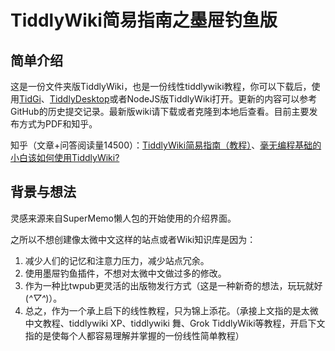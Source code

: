 # TiddlyWiki简易指南之墨屉钓鱼版

## 简单介绍

这是一份文件夹版TiddlyWiki，也是一份线性tiddlywiki教程，你可以下载后，使用[TidGi](https://github.com/tiddly-gittly/TidGi-Desktop)、[TiddlyDesktop](https://github.com/TiddlyWiki/TiddlyDesktop/releases)或者NodeJS版TiddlyWiki打开。更新的内容可以参考GitHub的历史提交记录。最新版wiki请下载或者克隆到本地后查看。目前主要发布方式为PDF和知乎。

知乎（文章+问答阅读量14500）：[TiddlyWiki简易指南（教程）](https://zhuanlan.zhihu.com/p/555893660)、[毫无编程基础的小白该如何使用TiddlyWiki?](https://www.zhihu.com/question/513050899/answer/2636426911)


## 背景与想法

灵感来源来自SuperMemo懒人包的开始使用的介绍界面。

之所以不想创建像太微中文这样的站点或者Wiki知识库是因为：

1. 减少人们的记忆和注意力压力，减少站点冗余。
2. 使用墨屉钓鱼插件，不想对太微中文做过多的修改。
3. 作为一种比twpub更灵活的出版物发行方式（这是一种新奇的想法，玩玩就好(*^▽^*)）。
4. 总之，作为一个承上启下的线性教程，只为锦上添花。（承接上文指的是太微中文教程、tiddlywiki XP、tiddlywiki 舞、Grok TiddlyWiki等教程，开启下文指的是使每个人都容易理解并掌握的一份线性简单教程）
